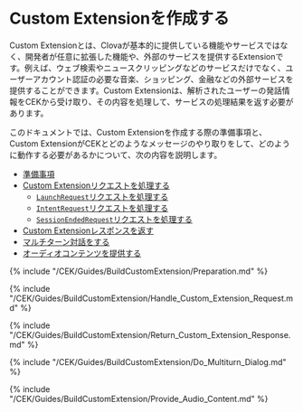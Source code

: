 # Custom Extensionを作成する

Custom Extensionとは、Clovaが基本的に提供している機能やサービスではなく、開発者が任意に拡張した機能や、外部のサービスを提供するExtensionです。例えば、ウェブ検索やニュースクリッピングなどのサービスだけでなく、ユーザーアカウント認証の必要な音楽、ショッピング、金融などの外部サービスを提供することができます。Custom Extensionは、解析されたユーザーの発話情報をCEKから受け取り、その内容を処理して、サービスの処理結果を返す必要があります。

このドキュメントでは、Custom Extensionを作成する際の準備事項と、Custom ExtensionがCEKとどのようなメッセージのやり取りをして、どのように動作する必要があるかについて、次の内容を説明します。

* [準備事項](#Preparation)
* [Custom Extensionリクエストを処理する](#HandleCustomExtensionRequest)
   * [`LaunchRequest`リクエストを処理する](#HandleLaunchRequest)
   * [`IntentRequest`リクエストを処理する](#HandleIntentRequest)
   * [`SessionEndedRequest`リクエストを処理する](#HandleSessionEndedRequest)
* [Custom Extensionレスポンスを返す](#ReturnCustomExtensionResponse)
* [マルチターン対話をする](#DoMultiturnDialog)
* [オーディオコンテンツを提供する](#ProvideAudioContent)


{% include "/CEK/Guides/BuildCustomExtension/Preparation.md" %}

{% include "/CEK/Guides/BuildCustomExtension/Handle_Custom_Extension_Request.md" %}

{% include "/CEK/Guides/BuildCustomExtension/Return_Custom_Extension_Response.md" %}

{% include "/CEK/Guides/BuildCustomExtension/Do_Multiturn_Dialog.md" %}

{% include "/CEK/Guides/BuildCustomExtension/Provide_Audio_Content.md" %}
